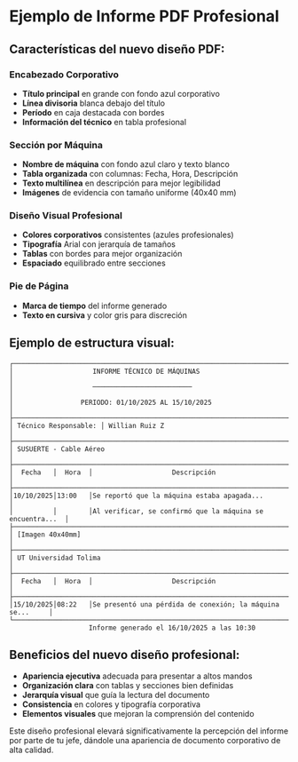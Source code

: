 # Ejemplo de Informe PDF Profesional

## Características del nuevo diseño PDF:

### Encabezado Corporativo
- **Título principal** en grande con fondo azul corporativo
- **Línea divisoria** blanca debajo del título
- **Período** en caja destacada con bordes
- **Información del técnico** en tabla profesional

### Sección por Máquina
- **Nombre de máquina** con fondo azul claro y texto blanco
- **Tabla organizada** con columnas: Fecha, Hora, Descripción
- **Texto multilínea** en descripción para mejor legibilidad
- **Imágenes** de evidencia con tamaño uniforme (40x40 mm)

### Diseño Visual Profesional
- **Colores corporativos** consistentes (azules profesionales)
- **Tipografía** Arial con jerarquía de tamaños
- **Tablas** con bordes para mejor organización
- **Espaciado** equilibrado entre secciones

### Pie de Página
- **Marca de tiempo** del informe generado
- **Texto en cursiva** y color gris para discreción

## Ejemplo de estructura visual:

```
┌─────────────────────────────────────────────────────────────────────────────┐
│                    INFORME TÉCNICO DE MÁQUINAS                              │
│                    ─────────────────────────                                │
│                 PERIODO: 01/10/2025 AL 15/10/2025                           │
├─────────────────────────────────────────────────────────────────────────────┤
│ Técnico Responsable: │ Willian Ruiz Z                                      │
├─────────────────────────────────────────────────────────────────────────────┤
│ SUSUERTE - Cable Aéreo                                                      │
├─────────────────────────────────────────────────────────────────────────────┤
│  Fecha   │  Hora  │                    Descripción                          │
├─────────────────────────────────────────────────────────────────────────────┤
│10/10/2025│13:00   │Se reportó que la máquina estaba apagada...              │
│          │        │Al verificar, se confirmó que la máquina se encuentra...  │
├─────────────────────────────────────────────────────────────────────────────┤
│ [Imagen 40x40mm]                                                            │
├─────────────────────────────────────────────────────────────────────────────┤
│ UT Universidad Tolima                                                       │
├─────────────────────────────────────────────────────────────────────────────┤
│  Fecha   │  Hora  │                    Descripción                          │
├─────────────────────────────────────────────────────────────────────────────┤
│15/10/2025│08:22   │Se presentó una pérdida de conexión; la máquina se...     │
└─────────────────────────────────────────────────────────────────────────────┘
                    Informe generado el 16/10/2025 a las 10:30
```

## Beneficios del nuevo diseño profesional:
- **Apariencia ejecutiva** adecuada para presentar a altos mandos
- **Organización clara** con tablas y secciones bien definidas
- **Jerarquía visual** que guía la lectura del documento
- **Consistencia** en colores y tipografía corporativa
- **Elementos visuales** que mejoran la comprensión del contenido

Este diseño profesional elevará significativamente la percepción del informe por parte de tu jefe, dándole una apariencia de documento corporativo de alta calidad.